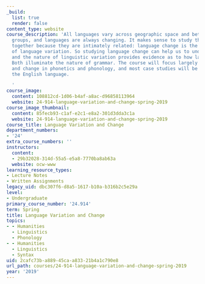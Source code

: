 ```yaml
---
_build:
  list: true
  render: false
content_type: website
course_description: 'All languages vary across geographic space and between social
  groups, and languages are always changing. It makes sense to study these phenomena
  together because they are intimately related: language change is the basic source
  of language variation. So studying language change can help us to understand variation,
  and the nature of linguistic variation provides evidence as to how language changes.
  Both illuminate the nature of grammar. The course will focus largely on variation
  and change in phonetics and phonology, and most case studies will be drawn from
  the English language.

  '
course_image:
  content: 108812cd-1d06-b4af-a8ac-d96858113964
  website: 24-914-language-variation-and-change-spring-2019
course_image_thumbnail:
  content: 85fecb93-c1af-e2c1-e8a2-301d3dda3c1a
  website: 24-914-language-variation-and-change-spring-2019
course_title: Language Variation and Change
department_numbers:
- '24'
extra_course_numbers: ''
instructors:
  content:
  - 29b32028-314d-55a5-e5a8-7770ba8ab63a
  website: ocw-www
learning_resource_types:
- Lecture Notes
- Written Assignments
legacy_uid: dbc307f6-d8a5-1617-b10a-b316b2c5e29a
level:
- Undergraduate
primary_course_number: '24.914'
term: Spring
title: Language Variation and Change
topics:
- - Humanities
  - Linguistics
  - Phonology
- - Humanities
  - Linguistics
  - Syntax
uid: 2cafc73b-a889-45ca-a833-21b4a1c790e8
url_path: courses/24-914-language-variation-and-change-spring-2019
year: '2019'
---
```


